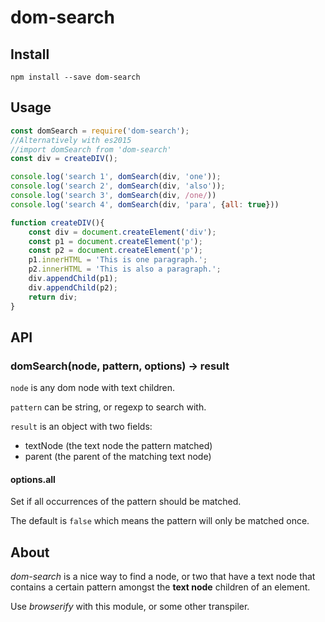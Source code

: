 dom-search
==========

Install
-------

`npm install --save dom-search`

Usage
-----

```javascript
const domSearch = require('dom-search');
//Alternatively with es2015
//import domSearch from 'dom-search'
const div = createDIV();

console.log('search 1', domSearch(div, 'one'));
console.log('search 2', domSearch(div, 'also'));
console.log('search 3', domSearch(div, /one/))
console.log('search 4', domSearch(div, 'para', {all: true}))

function createDIV(){
    const div = document.createElement('div');
    const p1 = document.createElement('p');
    const p2 = document.createElement('p');
    p1.innerHTML = 'This is one paragraph.';
    p2.innerHTML = 'This is also a paragraph.';
    div.appendChild(p1);
    div.appendChild(p2);
    return div;
}
```

API
---

### domSearch(node, pattern, options) -> result

`node` is any dom node with text children.

`pattern` can be string, or regexp to search with.

`result` is an object with two fields:

-	textNode (the text node the pattern matched)
-	parent (the parent of the matching text node)

#### options.all

Set if all occurrences of the pattern should be matched.

The default is `false` which means the pattern will only be matched once.

About
-----

*dom-search* is a nice way to find a node, or two that have a text node that contains a certain pattern amongst the **text node** children of an element.

Use *browserify* with this module, or some other transpiler.
